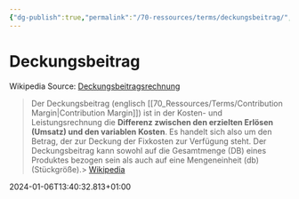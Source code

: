 ```yaml
---
{"dg-publish":true,"permalink":"/70-ressources/terms/deckungsbeitrag/","tags":["class/termNote"],"noteIcon":""}
---
```


# Deckungsbeitrag

Wikipedia Source: [Deckungsbeitragsrechnung](https://de.wikipedia.org/wiki/Deckungsbeitragsrechnung)

> Der Deckungsbeitrag (englisch [[70_Ressources/Terms/Contribution Margin\|Contribution Margin]]) ist in der Kosten- und Leistungsrechnung die **Differenz zwischen den erzielten Erlösen (Umsatz) und den variablen Kosten**. Es handelt sich also um den Betrag, der zur Deckung der Fixkosten zur Verfügung steht. Der Deckungsbeitrag kann sowohl auf die Gesamtmenge (DB) eines Produktes bezogen sein als auch auf eine Mengeneinheit (db) (Stückgröße).>
> [Wikipedia](https://DE.wikipedia.org/wiki/Deckungsbeitrag)

2024-01-06T13:40:32.813+01:00
